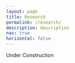 ```yaml
---
layout: page
title: Research
permalink: /research/
description: description
nav: true
horizontal: false
---
```


<!-- pages/research.md -->
Under Construction